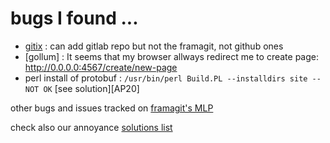 # bugs I found ...

* [gitix](https://app.gitix.org) : can add gitlab repo but not the framagit, not github ones
* [gollum] : It seems that my browser allways redirect me to create page: http://0.0.0.0:4567/create/new-page
* perl install of protobuf : ``/usr/bin/perl Build.PL --installdirs site -- NOT OK`` [see solution][AP20]




other bugs and issues tracked on [framagit's MLP](https://framagit.org/holoteam/mlp/-/issues/)


check also our annoyance [solutions list](https://michel47.github.io/annoyances/)

